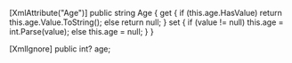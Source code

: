 [XmlAttribute("Age")]
public string Age
{
    get 
    { 
        if (this.age.HasValue)
            return this.age.Value.ToString(); 
        else
            return null;
    }
    set 
    { 
        if (value != null)
            this.age = int.Parse(value);
        else
            this.age = null;
    }
}

[XmlIgnore]
public int? age;